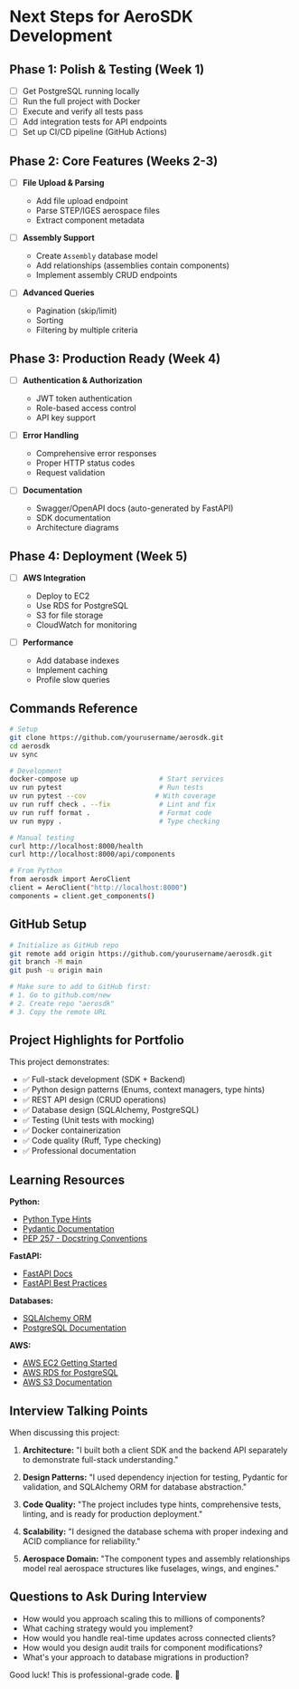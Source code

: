 # Next Steps for AeroSDK Development

## Phase 1: Polish & Testing (Week 1)
- [ ] Get PostgreSQL running locally
- [ ] Run the full project with Docker
- [ ] Execute and verify all tests pass
- [ ] Add integration tests for API endpoints
- [ ] Set up CI/CD pipeline (GitHub Actions)

## Phase 2: Core Features (Weeks 2-3)
- [ ] **File Upload & Parsing**
  - Add file upload endpoint
  - Parse STEP/IGES aerospace files
  - Extract component metadata

- [ ] **Assembly Support**
  - Create `Assembly` database model
  - Add relationships (assemblies contain components)
  - Implement assembly CRUD endpoints

- [ ] **Advanced Queries**
  - Pagination (skip/limit)
  - Sorting
  - Filtering by multiple criteria

## Phase 3: Production Ready (Week 4)
- [ ] **Authentication & Authorization**
  - JWT token authentication
  - Role-based access control
  - API key support

- [ ] **Error Handling**
  - Comprehensive error responses
  - Proper HTTP status codes
  - Request validation

- [ ] **Documentation**
  - Swagger/OpenAPI docs (auto-generated by FastAPI)
  - SDK documentation
  - Architecture diagrams

## Phase 4: Deployment (Week 5)
- [ ] **AWS Integration**
  - Deploy to EC2
  - Use RDS for PostgreSQL
  - S3 for file storage
  - CloudWatch for monitoring

- [ ] **Performance**
  - Add database indexes
  - Implement caching
  - Profile slow queries

## Commands Reference

```bash
# Setup
git clone https://github.com/yourusername/aerosdk.git
cd aerosdk
uv sync

# Development
docker-compose up                    # Start services
uv run pytest                        # Run tests
uv run pytest --cov                 # With coverage
uv run ruff check . --fix            # Lint and fix
uv run ruff format .                 # Format code
uv run mypy .                        # Type checking

# Manual testing
curl http://localhost:8000/health
curl http://localhost:8000/api/components

# From Python
from aerosdk import AeroClient
client = AeroClient("http://localhost:8000")
components = client.get_components()
```

## GitHub Setup

```bash
# Initialize as GitHub repo
git remote add origin https://github.com/yourusername/aerosdk.git
git branch -M main
git push -u origin main

# Make sure to add to GitHub first:
# 1. Go to github.com/new
# 2. Create repo "aerosdk"
# 3. Copy the remote URL
```

## Project Highlights for Portfolio

This project demonstrates:
- ✅ Full-stack development (SDK + Backend)
- ✅ Python design patterns (Enums, context managers, type hints)
- ✅ REST API design (CRUD operations)
- ✅ Database design (SQLAlchemy, PostgreSQL)
- ✅ Testing (Unit tests with mocking)
- ✅ Docker containerization
- ✅ Code quality (Ruff, Type checking)
- ✅ Professional documentation

## Learning Resources

**Python:**
- [Python Type Hints](https://docs.python.org/3/library/typing.html)
- [Pydantic Documentation](https://docs.pydantic.dev/)
- [PEP 257 - Docstring Conventions](https://www.python.org/dev/peps/pep-0257/)

**FastAPI:**
- [FastAPI Docs](https://fastapi.tiangolo.com/)
- [FastAPI Best Practices](https://github.com/zhanymkanov/fastapi_best_practices)

**Databases:**
- [SQLAlchemy ORM](https://docs.sqlalchemy.org/en/20/orm/)
- [PostgreSQL Documentation](https://www.postgresql.org/docs/)

**AWS:**
- [AWS EC2 Getting Started](https://docs.aws.amazon.com/AWSEC2/latest/UserGuide/EC2_GetStarted.html)
- [AWS RDS for PostgreSQL](https://docs.aws.amazon.com/AmazonRDS/latest/UserGuide/CHAP_PostgreSQL.html)
- [AWS S3 Documentation](https://docs.aws.amazon.com/S3/)

## Interview Talking Points

When discussing this project:

1. **Architecture:** "I built both a client SDK and the backend API separately to demonstrate full-stack understanding."

2. **Design Patterns:** "I used dependency injection for testing, Pydantic for validation, and SQLAlchemy ORM for database abstraction."

3. **Code Quality:** "The project includes type hints, comprehensive tests, linting, and is ready for production deployment."

4. **Scalability:** "I designed the database schema with proper indexing and ACID compliance for reliability."

5. **Aerospace Domain:** "The component types and assembly relationships model real aerospace structures like fuselages, wings, and engines."

## Questions to Ask During Interview

- How would you approach scaling this to millions of components?
- What caching strategy would you implement?
- How would you handle real-time updates across connected clients?
- How would you design audit trails for component modifications?
- What's your approach to database migrations in production?

Good luck! This is professional-grade code. 🚀
